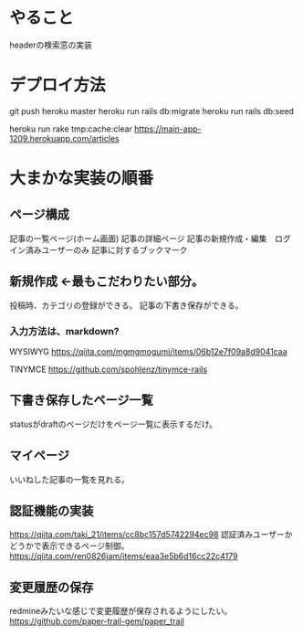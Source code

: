 # やること
headerの検索窓の実装

# デプロイ方法
git push heroku master
heroku run rails db:migrate
heroku run rails db:seed

heroku run rake tmp:cache:clear
https://main-app-1209.herokuapp.com/articles

# 大まかな実装の順番
## ページ構成
記事の一覧ページ(ホーム画面)
記事の詳細ページ
記事の新規作成・編集　ログイン済みユーザーのみ
記事に対するブックマーク

## 新規作成 ←最もこだわりたい部分。
投稿時、カテゴリの登録ができる。
記事の下書き保存ができる。
### 入力方法は、markdown?
WYSIWYG
https://qiita.com/mgmgmogumi/items/06b12e7f09a8d9041caa

TINYMCE
https://github.com/spohlenz/tinymce-rails


## 下書き保存したページ一覧
statusがdraftのページだけをページ一覧に表示するだけ。

## マイページ
いいねした記事の一覧を見れる。

## 認証機能の実装
https://qiita.com/taki_21/items/cc8bc157d5742294ec98
認証済みユーザーかどうかで表示できるページ制御。
https://qiita.com/ren0826jam/items/eaa3e5b6d16cc22c4179

## 変更履歴の保存
redmineみたいな感じで変更履歴が保存されるようにしたい。
https://github.com/paper-trail-gem/paper_trail
